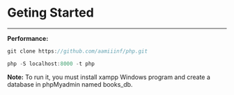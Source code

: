 # Geting Started
---
**Performance:**
```javascript
git clone https://github.com/aamiiinf/php.git
```
```javascript
php -S localhost:8000 -t php
```
**Note:**
To run it, you must install xampp Windows program and create a database in phpMyadmin named books_db.
